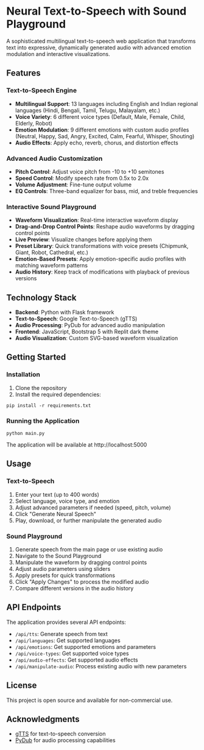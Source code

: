 # Neural Text-to-Speech with Sound Playground

A sophisticated multilingual text-to-speech web application that transforms text into expressive, dynamically generated audio with advanced emotion modulation and interactive visualizations.

## Features

### Text-to-Speech Engine
- **Multilingual Support**: 13 languages including English and Indian regional languages (Hindi, Bengali, Tamil, Telugu, Malayalam, etc.)
- **Voice Variety**: 6 different voice types (Default, Male, Female, Child, Elderly, Robot)
- **Emotion Modulation**: 9 different emotions with custom audio profiles (Neutral, Happy, Sad, Angry, Excited, Calm, Fearful, Whisper, Shouting)
- **Audio Effects**: Apply echo, reverb, chorus, and distortion effects

### Advanced Audio Customization
- **Pitch Control**: Adjust voice pitch from -10 to +10 semitones
- **Speed Control**: Modify speech rate from 0.5x to 2.0x
- **Volume Adjustment**: Fine-tune output volume
- **EQ Controls**: Three-band equalizer for bass, mid, and treble frequencies

### Interactive Sound Playground
- **Waveform Visualization**: Real-time interactive waveform display
- **Drag-and-Drop Control Points**: Reshape audio waveforms by dragging control points
- **Live Preview**: Visualize changes before applying them
- **Preset Library**: Quick transformations with voice presets (Chipmunk, Giant, Robot, Cathedral, etc.)
- **Emotion-Based Presets**: Apply emotion-specific audio profiles with matching waveform patterns
- **Audio History**: Keep track of modifications with playback of previous versions

## Technology Stack

- **Backend**: Python with Flask framework
- **Text-to-Speech**: Google Text-to-Speech (gTTS)
- **Audio Processing**: PyDub for advanced audio manipulation
- **Frontend**: JavaScript, Bootstrap 5 with Replit dark theme
- **Audio Visualization**: Custom SVG-based waveform visualization

## Getting Started

### Installation

1. Clone the repository
2. Install the required dependencies:
```
pip install -r requirements.txt
```

### Running the Application

```
python main.py
```
The application will be available at http://localhost:5000

## Usage

### Text-to-Speech
1. Enter your text (up to 400 words)
2. Select language, voice type, and emotion
3. Adjust advanced parameters if needed (speed, pitch, volume)
4. Click "Generate Neural Speech"
5. Play, download, or further manipulate the generated audio

### Sound Playground
1. Generate speech from the main page or use existing audio
2. Navigate to the Sound Playground
3. Manipulate the waveform by dragging control points
4. Adjust audio parameters using sliders
5. Apply presets for quick transformations
6. Click "Apply Changes" to process the modified audio
7. Compare different versions in the audio history

## API Endpoints

The application provides several API endpoints:

- `/api/tts`: Generate speech from text
- `/api/languages`: Get supported languages
- `/api/emotions`: Get supported emotions and parameters
- `/api/voice-types`: Get supported voice types
- `/api/audio-effects`: Get supported audio effects
- `/api/manipulate-audio`: Process existing audio with new parameters

## License

This project is open source and available for non-commercial use.

## Acknowledgments

- [gTTS](https://github.com/gtts/gtts) for text-to-speech conversion
- [PyDub](https://github.com/jiaaro/pydub) for audio processing capabilities